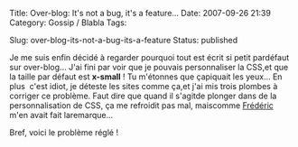 Title: Over-blog: It's not a bug, it's a feature...
Date: 2007-09-26 21:39
Category: Gossip / Blabla
Tags:

Slug: over-blog-its-not-a-bug-its-a-feature
Status: published

Je me suis enfin décidé à regarder pourquoi tout est écrit si petit pardéfaut sur over-blog... J'ai fini par voir que je pouvais personnaliser la CSS,et que la taille par défaut est **x-small** ! Tu m'étonnes que çapiquait les yeux... En plus  c'est idiot, je déteste les sites comme ça,et j'ai mis trois plombes à corriger ce problème. Faut dire que quand il s'agitde plonger dans de la personnalisation de CSS, ça me refroidit pas mal, maiscomme [Frédéric](\%22http://www.0d.be/\%22) m'en avait fait laremarque...  
  
Bref, voici le problème réglé !
